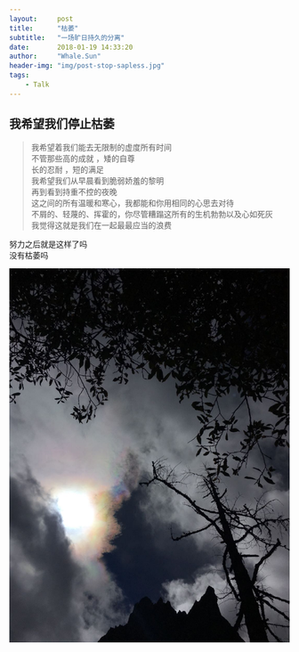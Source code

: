 ```yaml
---
layout:     post
title:      "枯萎"
subtitle:   "一场旷日持久的分离"
date:       2018-01-19 14:33:20
author:     "Whale.Sun"
header-img: "img/post-stop-sapless.jpg"
tags:
    - Talk
---
```


## 我希望我们停止枯萎

> 我希望着我们能去无限制的虚度所有时间  
> 不管那些高的成就 ，矮的自尊  
> 长的忍耐 ，短的满足  
> 我希望我们从早晨看到脆弱娇羞的黎明  
> 再到看到持重不控的夜晚  
> 这之间的所有温暖和寒心，我都能和你用相同的心思去对待  
> 不屑的、轻蔑的、挥霍的，你尽管糟蹋这所有的生机勃勃以及心如死灰  
> 我觉得这就是我们在一起最最应当的浪费


努力之后就是这样了吗  
没有枯萎吗    
  
![avatar](/img/color-cloud.jpg)  
  